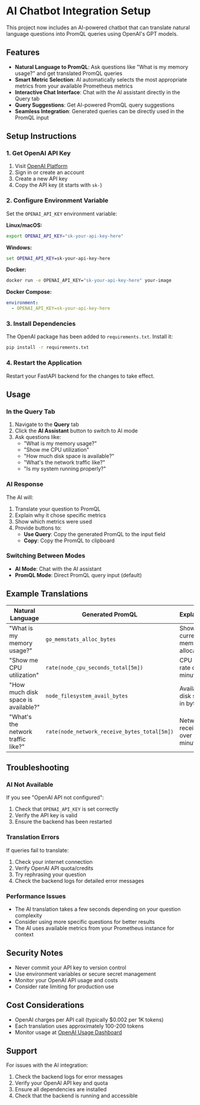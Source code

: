 # AI Chatbot Integration Setup

This project now includes an AI-powered chatbot that can translate natural language questions into PromQL queries using OpenAI's GPT models.

## Features

- **Natural Language to PromQL**: Ask questions like "What is my memory usage?" and get translated PromQL queries
- **Smart Metric Selection**: AI automatically selects the most appropriate metrics from your available Prometheus metrics
- **Interactive Chat Interface**: Chat with the AI assistant directly in the Query tab
- **Query Suggestions**: Get AI-powered PromQL query suggestions
- **Seamless Integration**: Generated queries can be directly used in the PromQL input

## Setup Instructions

### 1. Get OpenAI API Key

1. Visit [OpenAI Platform](https://platform.openai.com/api-keys)
2. Sign in or create an account
3. Create a new API key
4. Copy the API key (it starts with `sk-`)

### 2. Configure Environment Variable

Set the `OPENAI_API_KEY` environment variable:

**Linux/macOS:**
```bash
export OPENAI_API_KEY="sk-your-api-key-here"
```

**Windows:**
```cmd
set OPENAI_API_KEY=sk-your-api-key-here
```

**Docker:**
```bash
docker run -e OPENAI_API_KEY="sk-your-api-key-here" your-image
```

**Docker Compose:**
```yaml
environment:
  - OPENAI_API_KEY=sk-your-api-key-here
```

### 3. Install Dependencies

The OpenAI package has been added to `requirements.txt`. Install it:

```bash
pip install -r requirements.txt
```

### 4. Restart the Application

Restart your FastAPI backend for the changes to take effect.

## Usage

### In the Query Tab

1. Navigate to the **Query** tab
2. Click the **AI Assistant** button to switch to AI mode
3. Ask questions like:
   - "What is my memory usage?"
   - "Show me CPU utilization"
   - "How much disk space is available?"
   - "What's the network traffic like?"
   - "Is my system running properly?"

### AI Response

The AI will:
1. Translate your question to PromQL
2. Explain why it chose specific metrics
3. Show which metrics were used
4. Provide buttons to:
   - **Use Query**: Copy the generated PromQL to the input field
   - **Copy**: Copy the PromQL to clipboard

### Switching Between Modes

- **AI Mode**: Chat with the AI assistant
- **PromQL Mode**: Direct PromQL query input (default)

## Example Translations

| Natural Language | Generated PromQL | Explanation |
|------------------|------------------|-------------|
| "What is my memory usage?" | `go_memstats_alloc_bytes` | Shows current memory allocation |
| "Show me CPU utilization" | `rate(node_cpu_seconds_total[5m])` | CPU usage rate over 5 minutes |
| "How much disk space is available?" | `node_filesystem_avail_bytes` | Available disk space in bytes |
| "What's the network traffic like?" | `rate(node_network_receive_bytes_total[5m])` | Network receive rate over 5 minutes |

## Troubleshooting

### AI Not Available

If you see "OpenAI API not configured":
1. Check that `OPENAI_API_KEY` is set correctly
2. Verify the API key is valid
3. Ensure the backend has been restarted

### Translation Errors

If queries fail to translate:
1. Check your internet connection
2. Verify OpenAI API quota/credits
3. Try rephrasing your question
4. Check the backend logs for detailed error messages

### Performance Issues

- The AI translation takes a few seconds depending on your question complexity
- Consider using more specific questions for better results
- The AI uses available metrics from your Prometheus instance for context

## Security Notes

- Never commit your API key to version control
- Use environment variables or secure secret management
- Monitor your OpenAI API usage and costs
- Consider rate limiting for production use

## Cost Considerations

- OpenAI charges per API call (typically $0.002 per 1K tokens)
- Each translation uses approximately 100-200 tokens
- Monitor usage at [OpenAI Usage Dashboard](https://platform.openai.com/usage)

## Support

For issues with the AI integration:
1. Check the backend logs for error messages
2. Verify your OpenAI API key and quota
3. Ensure all dependencies are installed
4. Check that the backend is running and accessible 